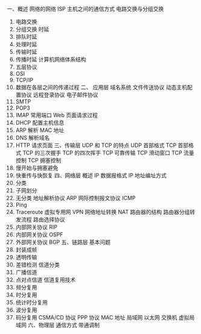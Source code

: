 一、概述
网络的网络
ISP
主机之间的通信方式
电路交换与分组交换

1. 电路交换
2. 分组交换
时延
1. 排队时延
2. 处理时延
3. 传输时延
4. 传播时延
计算机网络体系结构
1. 五层协议
2. OSI
3. TCP/IP
4. 数据在各层之间的传递过程
二、 应用层
域名系统
文件传送协议
动态主机配置协议
远程登录协议
电子邮件协议
1. SMTP
2. POP3
3. IMAP
常用端口
Web 页面请求过程
1. DHCP 配置主机信息
2. ARP 解析 MAC 地址
3. DNS 解析域名
4. HTTP 请求页面
三、传输层
UDP 和 TCP 的特点
UDP 首部格式
TCP 首部格式
TCP 的三次握手
TCP 的四次挥手
TCP 可靠传输
TCP 滑动窗口
TCP 流量控制
TCP 拥塞控制
1. 慢开始与拥塞避免
2. 快重传与快恢复
四、网络层
概述
IP 数据报格式
IP 地址编址方式
1. 分类
2. 子网划分
3. 无分类
地址解析协议 ARP
网际控制报文协议 ICMP
1. Ping
2. Traceroute
虚拟专用网 VPN
网络地址转换 NAT
路由器的结构
路由器分组转发流程
路由选择协议
1. 内部网关协议 RIP
2. 内部网关协议 OSPF
3. 外部网关协议 BGP
五、链路层
基本问题
1. 封装成帧
2. 透明传输
3. 差错检测
信道分类
1. 广播信道
2. 点对点信道
信道复用技术
1. 频分复用
2. 时分复用
3. 统计时分复用
4. 波分复用
5. 码分复用
CSMA/CD 协议
PPP 协议
MAC 地址
局域网
以太网
交换机
虚拟局域网
六、物理层
通信方式
带通调制
